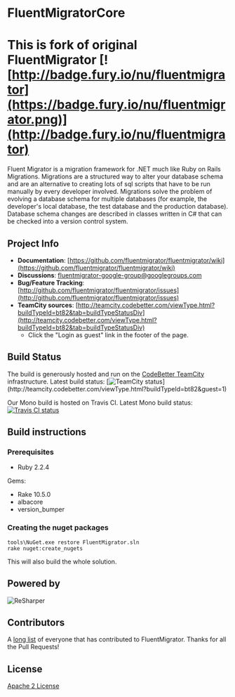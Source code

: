 # FluentMigratorCore
# This is fork of original FluentMigrator [![http://badge.fury.io/nu/fluentmigrator](https://badge.fury.io/nu/fluentmigrator.png)](http://badge.fury.io/nu/fluentmigrator)

Fluent Migrator is a migration framework for .NET much like Ruby on Rails Migrations. Migrations are a structured way to alter your database schema and are an alternative to creating lots of sql scripts that have to be run manually by every developer involved. Migrations solve the problem of evolving a database schema for multiple databases (for example, the developer's local database, the test database and the production database). Database schema changes are described in classes written in C# that can be checked into a version control system.

## Project Info

* **Documentation**: [https://github.com/fluentmigrator/fluentmigrator/wiki](https://github.com/fluentmigrator/fluentmigrator/wiki)
* **Discussions**: [fluentmigrator-google-group@googlegroups.com](http://groups.google.com/group/fluentmigrator-google-group)
* **Bug/Feature Tracking**: [http://github.com/fluentmigrator/fluentmigrator/issues](http://github.com/fluentmigrator/fluentmigrator/issues)
* **TeamCity sources**: [http://teamcity.codebetter.com/viewType.html?buildTypeId=bt82&tab=buildTypeStatusDiv](http://teamcity.codebetter.com/viewType.html?buildTypeId=bt82&tab=buildTypeStatusDiv)
  * Click the "Login as guest" link in the footer of the page.

## Build Status

The build is generously hosted and run on the [CodeBetter TeamCity](http://codebetter.com/codebetter-ci/) infrastructure.
Latest build status: [![TeamCity status](http://teamcity.codebetter.com/app/rest/builds/buildType:(id:bt82)/statusIcon)](http://teamcity.codebetter.com/viewType.html?buildTypeId=bt82&guest=1)

Our Mono build is hosted on Travis CI.
Latest Mono build status: [![Travis CI status](https://travis-ci.org/fluentmigrator/fluentmigrator.svg?branch=master)](https://travis-ci.org/fluentmigrator/fluentmigrator)

## Build instructions

### Prerequisites

* Ruby 2.2.4

Gems:

* Rake 10.5.0
* albacore
* version_bumper

### Creating the nuget packages

```
tools\NuGet.exe restore FluentMigrator.sln
rake nuget:create_nugets
```

This will also build the whole solution.

## Powered by

![ReSharper](http://www.jetbrains.com/img/logos/logo_resharper_small.gif)

## Contributors

A [long list](https://github.com/fluentmigrator/fluentmigrator/wiki/ContributorList) of everyone that has contributed to FluentMigrator. Thanks for all the Pull Requests!

## License

[Apache 2 License](https://github.com/fluentmigrator/fluentmigrator/blob/master/LICENSE.txt)
